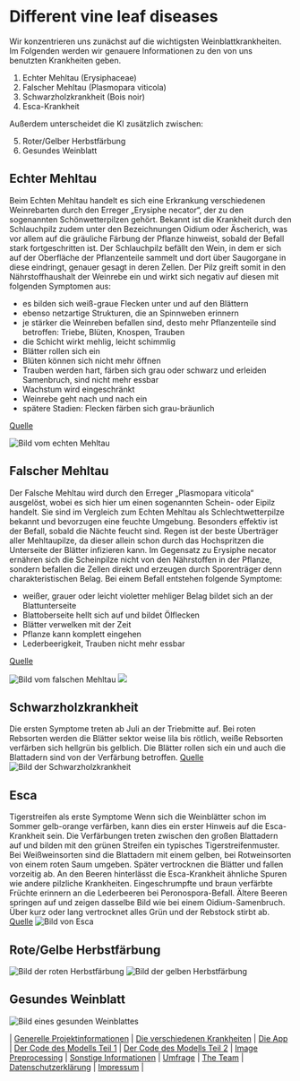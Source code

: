 # Different vine leaf diseases

Wir konzentrieren uns zunächst auf die wichtigsten Weinblattkrankheiten. Im Folgenden werden wir genauere Informationen zu den von uns benutzten Krankheiten geben.

1. Echter Mehltau (Erysiphaceae)
2. Falscher Mehltau (Plasmopara viticola)
3. Schwarzholzkrankheit (Bois noir)
4. Esca-Krankheit

Außerdem unterscheidet die KI zusätzlich zwischen:

5. Roter/Gelber Herbstfärbung
6. Gesundes Weinblatt

## Echter Mehltau

Beim Echten Mehltau handelt es sich eine Erkrankung verschiedenen Weinrebarten durch den Erreger „Erysiphe necator“, der zu den sogenannten Schönwetterpilzen gehört. Bekannt ist die Krankheit durch den Schlauchpilz zudem unter den Bezeichnungen Oidium oder Äscherich, was vor allem auf die gräuliche Färbung der Pflanze hinweist, sobald der Befall stark fortgeschritten ist. Der Schlauchpilz befällt den Wein, in dem er sich auf der Oberfläche der Pflanzenteile sammelt und dort über Saugorgane in diese eindringt, genauer gesagt in deren Zellen. Der Pilz greift somit in den Nährstoffhaushalt der Weinrebe ein und wirkt sich negativ auf diesen mit folgenden Symptomen aus:

*   es bilden sich weiß-graue Flecken unter und auf den Blättern
*   ebenso netzartige Strukturen, die an Spinnweben erinnern
*   je stärker die Weinreben befallen sind, desto mehr Pflanzenteile sind betroffen: Triebe, Blüten, Knospen, Trauben
*   die Schicht wirkt mehlig, leicht schimmlig
*   Blätter rollen sich ein
*   Blüten können sich nicht mehr öffnen
*   Trauben werden hart, färben sich grau oder schwarz und erleiden Samenbruch, sind nicht mehr essbar
*   Wachstum wird eingeschränkt
*   Weinrebe geht nach und nach ein
*   spätere Stadien: Flecken färben sich grau-bräunlich

[Quelle](https://www.plantopedia.de/mehltau-am-wein-bekaempfen/)

![Bild vom echten Mehltau](./DSC_0036.JPG)

## Falscher Mehltau
Der Falsche Mehltau wird durch den Erreger „Plasmopara viticola“ ausgelöst, wobei es sich hier um einen sogenannten Schein- oder Eipilz handelt. Sie sind im Vergleich zum Echten Mehltau als Schlechtwetterpilze bekannt und bevorzugen eine feuchte Umgebung. Besonders effektiv ist der Befall, sobald die Nächte feucht sind. Regen ist der beste Überträger aller Mehltaupilze, da dieser allein schon durch das Hochspritzen die Unterseite der Blätter infizieren kann. Im Gegensatz zu Erysiphe necator ernähren sich die Scheinpilze nicht von den Nährstoffen in der Pflanze, sondern befallen die Zellen direkt und erzeugen durch Sporenträger denn charakteristischen Belag. Bei einem Befall entstehen folgende Symptome:
*   weißer, grauer oder leicht violetter mehliger Belag bildet sich an der Blattunterseite
*   Blattoberseite hellt sich auf und bildet Ölflecken
*   Blätter verwelken mit der Zeit
*   Pflanze kann komplett eingehen
*   Lederbeerigkeit, Trauben nicht mehr essbar

[Quelle](https://www.plantopedia.de/mehltau-am-wein-bekaempfen/)

![Bild vom falschen Mehltau](./DSC_0159.JPG)
![](./f34c1f70-5f11-45e7-83aa-af7534d35027.jpg)
## Schwarzholzkrankheit
Die ersten Symptome treten ab Juli an der Triebmitte auf. Bei roten Rebsorten werden die Blätter sektor weise lila bis rötlich, weiße Rebsorten verfärben sich hellgrün bis gelblich. Die Blätter rollen sich ein und auch die Blattadern sind von der Verfärbung betroffen.
[Quelle](https://lvwo.landwirtschaft-bw.de/pb/site/pbs-bw-new/get/documents/MLR.LEL/PB5Documents/lvwo/pdf/f/FaltblattSchwarzholz.pdf?attachment=true)
![Bild der Schwarzholzkrankheit](./Schwarzholzkrankheit_Bild.jpg)
## Esca
Tigerstreifen als erste Symptome
Wenn sich die Weinblätter schon im Sommer gelb-orange verfärben, kann dies ein erster Hinweis auf die Esca-Krankheit sein. Die Verfärbungen treten zwischen den großen Blattadern auf und bilden mit den grünen Streifen ein typisches Tigerstreifenmuster. Bei Weißweinsorten sind die Blattadern mit einem gelben, bei Rotweinsorten von einem roten Saum umgeben. Später vertrocknen die Blätter und fallen vorzeitig ab. An den Beeren hinterlässt die Esca-Krankheit ähnliche Spuren wie andere pilzliche Krankheiten. Eingeschrumpfte und braun verfärbte Früchte erinnern an die Lederbeeren bei Peronospora-Befall. Ältere Beeren springen auf und zeigen dasselbe Bild wie bei einem Oidium-Samenbruch. Über kurz oder lang vertrocknet alles Grün und der Rebstock stirbt ab.
[Quelle](https://www.iva.de/iva-magazin/forschung-technik/die-esca-krankheit-breitet-sich-aus)
![Bild von Esca](./esca.JPG)

## Rote/Gelbe Herbstfärbung
![Bild der roten Herbstfärbung](./Rote_Herbstfärbung.jpg)
![Bild der gelben Herbstfärbung](./Gelbe_Herbstfärbung.jpg)
## Gesundes Weinblatt
![Bild eines gesunden Weinblattes](./Gesundes_Weinblatt.jpg)


| [Generelle Projektinformationen](https://matheli.github.io/Vine-leaf-diseases-and-AI/) | [Die verschiedenen Krankheiten](https://matheli.github.io/Vine-leaf-diseases-and-AI/Different-diseases) | [Die App](https://matheli.github.io/Vine-leaf-diseases-and-AI/App) | [Der Code des Modells Teil 1](https://matheli.github.io/Vine-leaf-diseases-and-AI/Code) | [Der Code des Modells Teil 2](https://matheli.github.io/Vine-leaf-diseases-and-AI/Code2) | [Image Preprocessing](https://matheli.github.io/Vine-leaf-diseases-and-AI/ImagePreprocessing) | [Sonstige Informationen](https://matheli.github.io/Vine-leaf-diseases-and-AI/Sonstiges) | [Umfrage](https://matheli.github.io/Vine-leaf-diseases-and-AI/Survey) | [The Team](https://matheli.github.io/Vine-leaf-diseases-and-AI/Team) | [Datenschutzerklärung](https://matheli.github.io/Vine-leaf-diseases-and-AI/Datenschutzerklärung) | [Impressum](https://matheli.github.io/Vine-leaf-diseases-and-AI/Impressum) |

